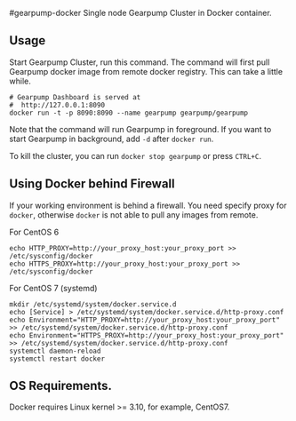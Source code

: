 #gearpump-docker
Single node Gearpump Cluster in Docker container.
 
## Usage
Start Gearpump Cluster, run this command. The command will first pull Gearpump docker image from remote docker registry. This can take a little while. 
```
# Gearpump Dashboard is served at 
#  http://127.0.0.1:8090
docker run -t -p 8090:8090 --name gearpump gearpump/gearpump
```
Note that the command will run Gearpump in foreground. If you want to start Gearpump in background, add `-d` after `docker run`.

To kill the cluster, you can run `docker stop gearpump` or press `CTRL+C`.

## Using Docker behind Firewall
If your working environment is behind a firewall. You need specify proxy for `docker`, otherwise `docker` is not able to pull any images from remote.

For CentOS 6
```
echo HTTP_PROXY=http://your_proxy_host:your_proxy_port >> /etc/sysconfig/docker
echo HTTPS_PROXY=http://your_proxy_host:your_proxy_port >> /etc/sysconfig/docker
```
For CentOS 7 (systemd)
```
mkdir /etc/systemd/system/docker.service.d
echo [Service] > /etc/systemd/system/docker.service.d/http-proxy.conf
echo Environment="HTTP_PROXY=http://your_proxy_host:your_proxy_port" >> /etc/systemd/system/docker.service.d/http-proxy.conf
echo Environment="HTTPS_PROXY=http://your_proxy_host:your_proxy_port" >> /etc/systemd/system/docker.service.d/http-proxy.conf
systemctl daemon-reload
systemctl restart docker
```

## OS Requirements.
Docker requires Linux kernel >= 3.10, for example, CentOS7.
